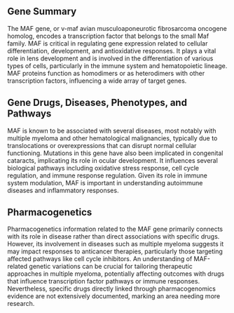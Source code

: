 ## Gene Summary
The MAF gene, or v-maf avian musculoaponeurotic fibrosarcoma oncogene homolog, encodes a transcription factor that belongs to the small Maf family. MAF is critical in regulating gene expression related to cellular differentiation, development, and antioxidative responses. It plays a vital role in lens development and is involved in the differentiation of various types of cells, particularly in the immune system and hematopoietic lineage. MAF proteins function as homodimers or as heterodimers with other transcription factors, influencing a wide array of target genes.

## Gene Drugs, Diseases, Phenotypes, and Pathways
MAF is known to be associated with several diseases, most notably with multiple myeloma and other hematological malignancies, typically due to translocations or overexpressions that can disrupt normal cellular functioning. Mutations in this gene have also been implicated in congenital cataracts, implicating its role in ocular development. It influences several biological pathways including oxidative stress response, cell cycle regulation, and immune response regulation. Given its role in immune system modulation, MAF is important in understanding autoimmune diseases and inflammatory responses.

## Pharmacogenetics
Pharmacogenetics information related to the MAF gene primarily connects with its role in disease rather than direct associations with specific drugs. However, its involvement in diseases such as multiple myeloma suggests it may impact responses to anticancer therapies, particularly those targeting affected pathways like cell cycle inhibitors. An understanding of MAF-related genetic variations can be crucial for tailoring therapeutic approaches in multiple myeloma, potentially affecting outcomes with drugs that influence transcription factor pathways or immune responses. Nevertheless, specific drugs directly linked through pharmacogenomics evidence are not extensively documented, marking an area needing more research.